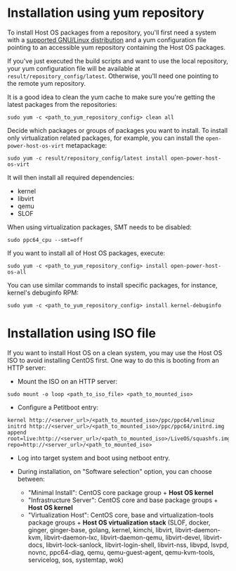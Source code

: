 # Installation using yum repository

To install Host OS packages from a repository, you'll first need a
system with a
[supported GNU/Linux distribution](README.md#supported-gnulinux-distributions)
and a yum configuration file pointing to an accessible yum repository
containing the Host OS packages.

If you've just executed the build scripts and want to use the local
repository, your yum configuration file will be available at
`result/repository_config/latest`. Otherwise, you'll need one pointing
to the remote yum repository.

It is a good idea to clean the yum cache to make sure you're getting the
latest packages from the repositories:

```
sudo yum -c <path_to_yum_repository_config> clean all
```

Decide which packages or groups of packages you want to install. To
install only virtualization related packages, for example, you can
install the `open-power-host-os-virt` metapackage:

```
sudo yum -c result/repository_config/latest install open-power-host-os-virt
```

It will then install all required dependencies:

 - kernel
 - libvirt
 - qemu
 - SLOF

When using virtualization packages, SMT needs to be disabled:

```
sudo ppc64_cpu --smt=off
```

If you want to install all of Host OS packages, execute:

```
sudo yum -c <path_to_yum_repository_config> install open-power-host-os-all
```

You can use similar commands to install specific packages, for instance,
kernel's debuginfo RPM:

```
sudo yum -c <path_to_yum_repository_config> install kernel-debuginfo
```

# Installation using ISO file

If you want to install Host OS on a clean system, you may use the
Host OS ISO to avoid installing CentOS first. One way to do this is
booting from an HTTP server:

- Mount the ISO on an HTTP server:

```
sudo mount -o loop <path_to_iso_file> <path_to_mounted_iso>
```

- Configure a Petitboot entry:

```
kernel http://<server_url>/<path_to_mounted_iso>/ppc/ppc64/vmlinuz
initrd http://<server_url>/<path_to_mounted_iso>/ppc/ppc64/initrd.img
append root=live:http://<server_url>/<path_to_mounted_iso>/LiveOS/squashfs.img repo=http://<server_url>/<path_to_mounted_iso>
```

- Log into target system and boot using netboot entry.

- During installation, on "Software selection" option, you can choose between:

  - "Minimal Install": CentOS core package group + **Host OS kernel**
  - "Infrastructure Server": CentOS core and base package groups + **Host OS kernel**
  - "Virtualization Host": CentOS core, base and virtualization-tools package groups + **Host OS virtualization stack** (SLOF, docker, ginger, ginger-base, golang, kernel, kimchi, libvirt, libvirt-daemon-kvm, libvirt-daemon-lxc, libvirt-daemon-qemu, libvirt-devel, libvirt-docs, libvirt-lock-sanlock, libvirt-login-shell, libvirt-nss, libvpd, lsvpd, novnc, ppc64-diag, qemu, qemu-guest-agent, qemu-kvm-tools, servicelog, sos, systemtap, wok)
